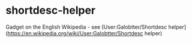 # shortdesc-helper
Gadget on the English Wikipedia - see [User:Galobtter/Shortdesc helper](https://en.wikipedia.org/wiki/User:Galobtter/Shortdesc helper)
